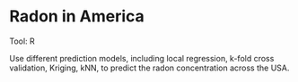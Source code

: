 # Radon in America
Tool: R

Use different prediction models, including local regression, k-fold cross validation, Kriging, kNN, to predict the radon concentration across the USA.

